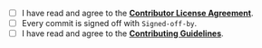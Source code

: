 - [ ] I have read and agree to the **[Contributor License Agreement](../CLA.md)**.
- [ ] Every commit is signed off with `Signed-off-by`.
- [ ] I have read and agree to the **[Contributing Guidelines](../CONTRIBUTING.md)**.